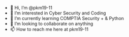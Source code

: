 - 👋 Hi, I’m @pkm19-11
- 👀 I’m interested in Cyber Security and Coding
- 🌱 I’m currently learning COMPTIA Security + & Python
- 💞️ I’m looking to collaborate on anything
- 📫 How to reach me here at pkm19-11

<!---
pkm19-11/pkm19-11 is a ✨ special ✨ repository because its `README.md` (this file) appears on your GitHub profile.
You can click the Preview link to take a look at your changes.
--->
